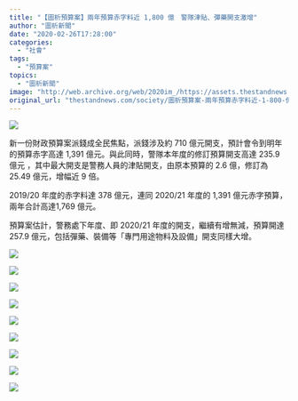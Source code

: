 ```yaml
---
title: "【圖析預算案】兩年預算赤字料近 1,800 億　警隊津貼、彈藥開支激增"
author: "圖析新聞"
date: "2020-02-26T17:28:00"
categories:
  - "社會"
tags:
  - "預算案"
topics:
  - "圖析新聞"
image: "http://web.archive.org/web/2020im_/https://assets.thestandnews.com/media/photos/20200226-1020copy_qbMT9_J5wskPd.png"
original_url: "thestandnews.com/society/圖析預算案-兩年預算赤字料近-1-800-億-警隊津貼-彈藥開支激增"
---
```

![](http://web.archive.org/web/2020im_/https://assets.thestandnews.com/media/photos/20200226-1020copy_qbMT9_J5wskPd.png)

新一份財政預算案派錢成全民焦點，派錢涉及約 710 億元開支，預計會令到明年的預算赤字高達 1,391 億元。與此同時，警隊本年度的修訂預算開支高達 235.9 億元 ，其中最大開支是警務人員的津貼開支，由原本預算的 2.6 億，修訂為 25.49 億元，增幅近 9 倍。

2019/20 年度的赤字料達 378 億元，連同 2020/21 年度的 1,391 億元赤字預算，兩年合計高達1,769 億元。

預算案估計，警務處下年度、即 2020/21 年度的開支，繼續有增無減，預算開達 257.9 億元，包括彈藥、裝備等「專門用途物料及設備」開支同樣大增。

![](http://web.archive.org/web/2020im_/https://assets.thestandnews.com/media/photos/87775475_2883403225078612_7029723683765616640_n20copy_RQCSQ_blq3sUJ.png)

![](http://web.archive.org/web/2020im_/https://assets.thestandnews.com/media/photos/87710450_2883455955073339_6393358419834699776_n_eoZvB_C8SanmF.png)

![](http://web.archive.org/web/2020im_/https://assets.thestandnews.com/media/photos/Untitled-1-14_X9Ng2_QNbIwQC.png)

![](http://web.archive.org/web/2020im_/https://assets.thestandnews.com/media/photos/Untitled-1-15_aNZuq_SoxRes7.png)

![](http://web.archive.org/web/2020im_/https://assets.thestandnews.com/media/photos/87976871_2883534368398831_4770195359899058176_o_AhSnV_qC0PJPp.jpg)

![](http://web.archive.org/web/2020im_/https://assets.thestandnews.com/media/photos/Untitled-1-06_TQ1Hs_EQtLFtp.png)

![](http://web.archive.org/web/2020im_/https://assets.thestandnews.com/media/photos/Untitled-1-19_xiWSd_FEfDYKs.png)

![](http://web.archive.org/web/2020im_/https://assets.thestandnews.com/media/photos/20200226-0520copy_9PPy1_CUH36IH.png)

![](http://web.archive.org/web/2020im_/https://assets.thestandnews.com/media/photos/20200226-0820copy_s84ag_l6e5oNX.png)